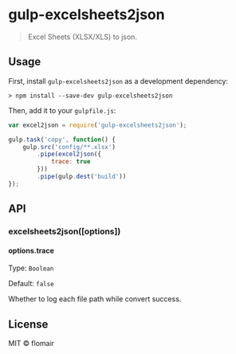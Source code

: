 # gulp-excelsheets2json
> Excel Sheets (XLSX/XLS) to json.


## Usage
First, install `gulp-excelsheets2json` as a development dependency:

```shell
> npm install --save-dev gulp-excelsheets2json
```

Then, add it to your `gulpfile.js`:

```javascript
var excel2json = require('gulp-excelsheets2json');

gulp.task('copy', function() {
    gulp.src('config/**.xlsx')
        .pipe(excel2json({
            trace: true
        }))
        .pipe(gulp.dest('build'))
});
```


## API

### excelsheets2json([options])

#### options.trace
Type: `Boolean`

Default: `false`

Whether to log each file path while convert success.

## License
MIT &copy; flomair
